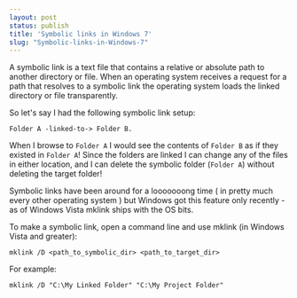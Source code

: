 ```yaml
---
layout: post
status: publish
title: 'Symbolic links in Windows 7'
slug: "Symbolic-links-in-Windows-7"
---
```

A symbolic link is a text file that contains a relative or absolute path to another directory or file. When an operating system receives a request for a path that resolves to a symbolic link the operating system loads the linked directory or file transparently.

So let's say I had the following symbolic link setup: 

`Folder A -linked-to-> Folder B.`

When I browse to `Folder A` I would see the contents of `Folder B` as if they existed in `Folder A`! Since the folders are linked I can change any of the files in either location, and I can delete the symbolic folder (`Folder A`) without deleting the target folder!

Symbolic links have been around for a looooooong time ( in pretty much every other operating system ) but Windows got this feature only recently - as of Windows Vista mklink ships with the OS bits. 

To make a symbolic link, open a command line and use mklink (in Windows Vista and greater):
    
    mklink /D <path_to_symbolic_dir> <path_to_target_dir>
    
For example:
    
    mklink /D "C:\My Linked Folder" "C:\My Project Folder"
    


